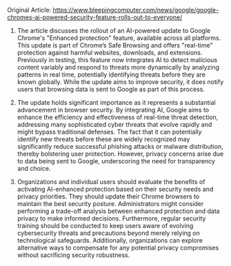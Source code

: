 Original Article: https://www.bleepingcomputer.com/news/google/google-chromes-ai-powered-security-feature-rolls-out-to-everyone/

1) The article discusses the rollout of an AI-powered update to Google Chrome's "Enhanced protection" feature, available across all platforms. This update is part of Chrome’s Safe Browsing and offers "real-time" protection against harmful websites, downloads, and extensions. Previously in testing, this feature now integrates AI to detect malicious content variably and respond to threats more dynamically by analyzing patterns in real time, potentially identifying threats before they are known globally. While the update aims to improve security, it does notify users that browsing data is sent to Google as part of this process.

2) The update holds significant importance as it represents a substantial advancement in browser security. By integrating AI, Google aims to enhance the efficiency and effectiveness of real-time threat detection, addressing many sophisticated cyber threats that evolve rapidly and might bypass traditional defenses. The fact that it can potentially identify new threats before these are widely recognized may significantly reduce successful phishing attacks or malware distribution, thereby bolstering user protection. However, privacy concerns arise due to data being sent to Google, underscoring the need for transparency and choice.

3) Organizations and individual users should evaluate the benefits of activating AI-enhanced protection based on their security needs and privacy priorities. They should update their Chrome browsers to maintain the best security posture. Administrators might consider performing a trade-off analysis between enhanced protection and data privacy to make informed decisions. Furthermore, regular security training should be conducted to keep users aware of evolving cybersecurity threats and precautions beyond merely relying on technological safeguards. Additionally, organizations can explore alternative ways to compensate for any potential privacy compromises without sacrificing security robustness.